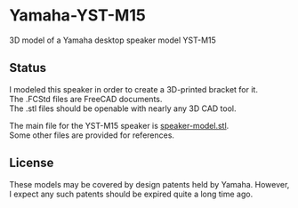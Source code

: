 # Yamaha-YST-M15
3D model of a Yamaha desktop speaker model YST-M15

## Status
I modeled this speaker in order to create a 3D-printed bracket for it.  
The .FCStd files are FreeCAD documents.   
The .stl files should be openable with nearly any 3D CAD tool.

The main file for the YST-M15 speaker is [speaker-model.stl](speaker-model.stl).  
Some other files are provided for references.

## License
These models may be covered by design patents held by Yamaha.
However, I expect any such patents should be expired quite a long time ago.
